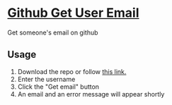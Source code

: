 # [Github Get User Email](//antosser.github.io/github-get-user-email/)
Get someone's email on github

## Usage
1. Download the repo or follow [this link.](//antosser.github.io/github-get-user-email/)
1. Enter the username
1. Click the "Get email" button
1. An email and an error message will appear shortly